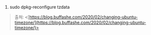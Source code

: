 1. sudo dpkg-reconfigure tzdata
> 출처: <[https://blog.buffashe.com/2020/02/changing-ubuntu-timezone/](https://blog.buffashe.com/2020/02/changing-ubuntu-timezone/)>